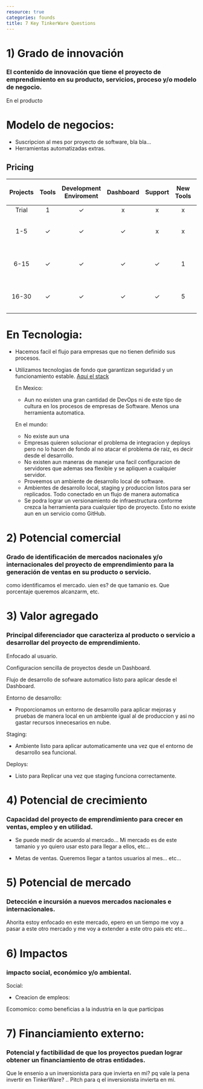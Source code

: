 ```yaml
---
resource: true
categories: founds
title: 7 Key TinkerWare Questions
---
```


# 1) Grado de innovación 
### El contenido de innovación que tiene el proyecto de emprendimiento en su producto, servicios, proceso y/o modelo de negocio.
En el producto

# Modelo de negocios:
- Suscripcion al mes por proyecto de software, bla bla...
- Herramientas automatizadas extras.

## Pricing
| Projects        | Tools           | Development Enviroment   | Dashboard       | Support         | New Tools       | EA              | Monthly Price (USD)|
| :-------------: | :-------------: | :----------------------: | :-------------: | :-------------: | :-------------: | :-------------: | :-------------:    |
| Trial           |        1        |            ✓             |        x        |         x       |         x       | N/A             | Free               |
| 1-5             |        ✓        |            ✓             |        ✓        |         x       |         x       | +3 New Tools Ask!| 59                |
| 6-15            |        ✓        |            ✓             |        ✓        |         ✓       |         1       | +3 New Tools Ask!| 159               |
| 16-30           |        ✓        |            ✓             |        ✓        |         ✓       |         5       | +3 New Tools Ask!| 299               |



# En Tecnologia:
  * Hacemos facil el flujo para empresas que no tienen definido sus procesos.
  * Utilizamos tecnologias de fondo que garantizan seguridad y un funcionamiento estable. [Aqui el stack](https://blog.tinkerware.io/tinkerware-technologies-stack/)

     En Mexico: 
       * Aun no existen una gran cantidad de DevOps ni de este tipo de cultura en los procesos de empresas de Software. Menos una herramienta automatica. 

     En el mundo:
       * No existe aun una
       * Empresas quieren solucionar el problema de integracion y deploys pero no lo hacen de fondo al no atacar el problema de raiz, es decir desde el desarrollo.
       * No existen aun maneras de manejar una facil configuracion de servidores que ademas sea flexible y se apliquen a cualquier servidor.
       * Proveemos un ambiente de desarrollo local de software.
       * Ambientes de desarrollo local, staging y produccion listos para ser replicados. Todo conectado en un flujo de manera automatica
       * Se podra lograr un versionamiento de infraestructura conforme crezca la herramienta para cualquier tipo de proyecto. Esto no existe aun en un servicio como GitHub.


# 2) Potencial comercial
### Grado de identificación de mercados nacionales y/o internacionales del proyecto de emprendimiento para la generación de ventas en su producto o servicio.

como identificamos el mercado. uien es? de que tamanio es. Que porcentaje queremos alcanzarm, etc.


# 3) Valor agregado
### Principal diferenciador que caracteriza al producto o servicio a desarrollar del proyecto de emprendimiento.
Enfocado al usuario.

Configuracion sencilla de proyectos desde un Dashboard.

Flujo de desarrollo de sofware automatico listo para aplicar desde el Dashboard.

Entorno de desarrollo:
  - Proporcionamos un entorno de desarrollo para aplicar mejoras y pruebas de manera local en un ambiente igual al de produccion y asi no gastar recursos innecesarios en nube.
  
Staging: 
  - Ambiente listo para aplicar automaticamente una vez que el entorno de desarrollo sea funcional.

Deploys:
  - Listo para Replicar una vez que staging funciona correctamente.


# 4) Potencial de crecimiento
### Capacidad del proyecto de emprendimiento para crecer en ventas, empleo y en utilidad.

- Se puede medir de acuerdo al mercado... Mi mercado es de este tamanio y yo quiero usar esto para llegar a ellos, etc... 
 
- Metas de ventas. Queremos llegar a tantos usuarios al mes... etc...

# 5) Potencial de mercado
### Detección e incursión a nuevos mercados nacionales e internacionales.

Ahorita estoy enfocado en este mercado, epero en un tiempo me voy a pasar a este otro mercado y me voy a extender a este otro pais etc etc... 


# 6) Impactos
### impacto social, económico y/o ambiental.

Social:
- Creacion de empleos:

Ecomomico:
como beneficias a la industria en la que participas


# 7) Financiamiento externo: 
### Potencial y factibilidad de que los proyectos puedan lograr obtener un financiamiento de otras entidades.

Que le ensenio a un inversionista para que invierta en mi? 
pq vale la pena invertir en TinkerWare? .. 
Pitch para q el inversionista invierta en mi. 


